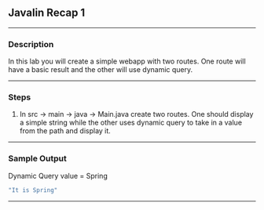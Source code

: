 ## Javalin Recap 1
---
### Description
In this lab you will create a simple webapp with two routes. One route will have a basic result and the other will use dynamic query.

---
### Steps
1. In src -> main -> java -> Main.java create two routes. One should display a simple string while the other uses dynamic query to take in a value from the path and display it.
---
### Sample Output
Dynamic Query value = Spring
```java
"It is Spring"
```
---
